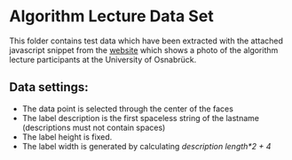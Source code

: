 # Algorithm Lecture Data Set

This folder contains test data which have been extracted with the attached
javascript snippet from the [website](http://www-lehre.inf.uos.de/~ainf/2016/foto/index.html)
which shows a photo of the algorithm lecture participants at the University of
Osnabrück.

## Data settings:
- The data point is selected through the center of the faces
- The label description is the first spaceless string of the lastname
  (descriptions must not contain spaces)
- The label height is fixed.
- The label width is generated by calculating _description length*2 + 4_
